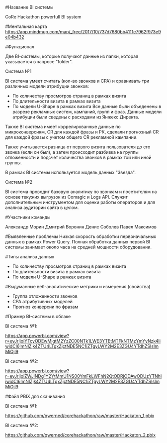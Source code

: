 #Название BI системы

CoRe Hackathon powerfull BI system

#Ментальная карта
https://app.mindmup.com/map/_free/2017/10/737d7680bb4111e7962f973e9e04b432

#Функционал

Две BI-системы, которые получают данные из папки, которая указывается в запросе "folder".

Система №1

BI система умеет считать (кол-во звонков и CPA) и сравнивать три различных модели атрибуции звонков:
- По количеству просмотров страниц в рамках визита
- По длительности визита в рамках визита
- По модели U-Shape в рамках визита
Все данные были объеденены в разрезе рекламных систем, кампаний, групп и фраз. Данные модели атрибуции были сведены с расходами из Янжекс.Директа.

Также BI система имеет коррелированные данные по микроконверсиям, CR для каждой фразы и РК, сделали прогнозный CR для каждой фразы с учетом общего CR рекламной кампании.

Также учитывается разница от первого визита пользователя до его звонка (если он был), а затем происходит разбивка на группы отложенности и подсчет количества звонков в рамках той или иной группы.

В рамках BI системы используется модель данных "Звезда".

Система №2

BI система проводит базовую аналитику по звонкам и посетителям на основе текужих выгрузок из Comagic и Logs API.
Служит дополнительным инструментом для оценки работы операторов и для анализа аудитории сайта в целом.

#Участники команды

Александр Морин
Дмитрий Воронин
Денис Соболев
Павел Максимов

#Выявленные проблемы
Низкая скорость обработки первоначальных данных в рамках Power Query. 
Полная обработка данных первой BI системы занимает около часа на средней мощности  оборудовании.

#Типы анализа данных

- По количеству просмотров страниц в рамках визита
- По длительности визита в рамках визита
- По модели U-Shape в рамках визита

#Выдуманные веб-аналитические метрики и измерения (свойства)

- Группа отложенности звонков
- CPA атрибутивных моделей
- Прогноз конверсии по фразам

#Пример BI-системы в облаке

BI система №1:

https://app.powerbi.com/view?r=eyJrIjoiYTcyODEwMjgtM2YzZC00NTk1LWE3YTEtMTFkNTMzYmYyNzk4IiwidCI6ImNlZjk4ZTU4LTgxZjctNDE5NC1iZTgyLWY2M2E3ZGU4YTdhZSIsImMiOjl9

BI система №2:

https://app.powerbi.com/view?r=eyJrIjoiZWJlNDg1Y2YtMmU1NS00YmFkLWFhN2QtODRjODAwODUzYTNhIiwidCI6ImNlZjk4ZTU4LTgxZjctNDE5NC1iZTgyLWY2M2E3ZGU4YTdhZSIsImMiOjl9


#Файл PBIX для скачивания

BI система №1:

https://github.com/qwerned/corehackathon/raw/master/Hackaton_1.pbix

BI система №2:

https://github.com/qwerned/corehackathon/raw/master/Hackaton_2.pbix
